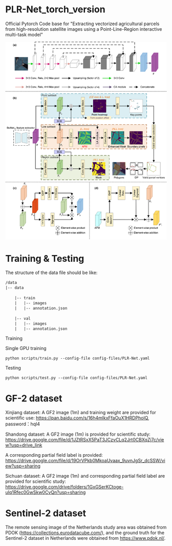 # PLR-Net_torch_version
Official Pytorch Code base for "Extracting vectorized agricultural parcels from high-resolution satellite images using a Point-Line-Region interactive multi-task model"
<div align="center">
  <img src="PLRNet/Fig_2_Methods.png">
</div>

# Training & Testing

  The structure of the data file should be like:
  
    /data 
    |-- data
    
        |-- train
        |   |-- images
        |   |-- annotation.json
  
        |-- val
        |   |-- images
        |   |-- annotation.json

      
  Training
  
  Single GPU training
  
    python scripts/train.py --config-file config-files/PLR-Net.yaml
  
  Testing
    
    python scripts/test.py --config-file config-files/PLR-Net.yaml

# GF-2 dataset
Xinjiang dataset: A GF2 image (1m) and training weight are provided for scientific use: https://pan.baidu.com/s/16h4mlkxFfaOuX1HRDPholQ, password：hql4

Shandong dataset: A GF2 image (1m) is provided for scientific study: https://drive.google.com/file/d/1JZtRSxX5PaT3JCzvCLq2Jrt0CBXqZj7c/view?usp=drive_link 

A corresponding partial field label is provided: https://drive.google.com/file/d/19OrVPkb0MkoaUvaax_9uvnJgSr_dcSSW/view?usp=sharing

Sichuan dataset: A GF2 image (1m) and corresponding partial field label are provided for scientific study: https://drive.google.com/drive/folders/1GxGSerKCtoge-uIq1Rfec0GwSkw0CvQn?usp=sharing
# Sentinel-2 dataset
The remote sensing image of the Netherlands study area was obtained from PDOK (https://collections.eurodatacube.com/), and the ground truth for the Sentinel-2 dataset in Netherlands were obtained from https://www.pdok.nl/.
